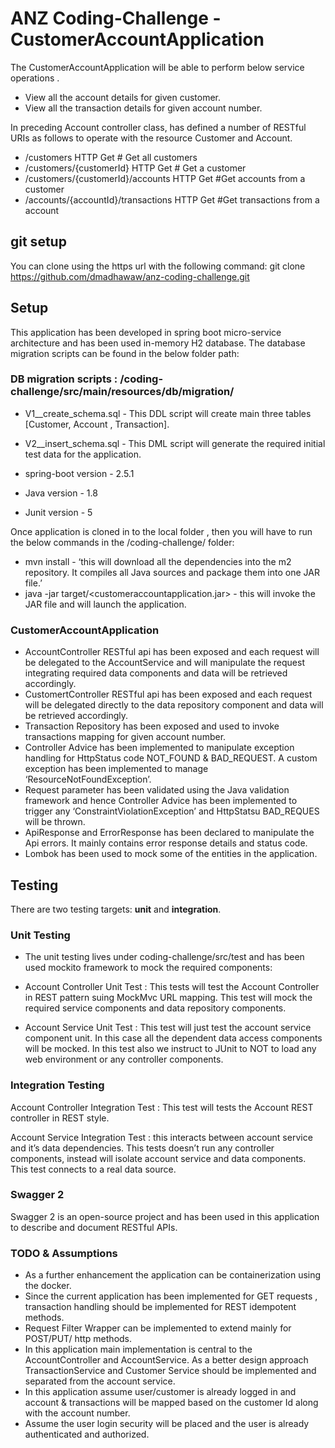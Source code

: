 # ANZ Coding-Challenge - CustomerAccountApplication

The CustomerAccountApplication will be able to perform below service operations .
 - View all the account details for given customer.
 - View all the transaction details for given account number.

In preceding Account controller class, has defined a number of RESTful URIs as follows to operate with the resource Customer and Account.
* 	/customers HTTP Get # Get all customers
* 	/customers/{customerId} HTTP Get # Get a customer
* 	/customers/{customerId}/accounts HTTP Get #Get accounts from a customer
* 	/accounts/{accountId}/transactions HTTP Get #Get transactions from a account

## git setup

You can clone using the https url with the following command:
    git clone https://github.com/dmadhawaw/anz-coding-challenge.git
    
## Setup

This application has been developed  in spring boot micro-service architecture and has been used in-memory H2 database. The database migration scripts can be found in the below folder path:

### DB migration scripts : /coding-challenge/src/main/resources/db/migration/

- V1__create_schema.sql - This DDL script will create main three tables [Customer, Account , Transaction].
- V2__insert_schema.sql - This DML script will generate the required initial test data for the application.

- spring-boot version	- 2.5.1
- Java 	version 			- 1.8
- Junit 	version 			- 5

Once application is cloned in to the local folder , then you will have to run the below commands in the /coding-challenge/ folder:

 - mvn install - ‘this will download all the dependencies into the m2 repository. It compiles all Java sources and package them into one JAR file.’
 - java -jar target/<customeraccountapplication.jar> - this will invoke the JAR file and will launch the application. 

### CustomerAccountApplication
- AccountController RESTful api has been exposed and each request will be delegated to the AccountService and will manipulate the request integrating required data components and data will be retrieved accordingly.
- CustomertController RESTful api has been exposed and each request will be delegated directly to the  data repository component and data will be retrieved accordingly.
- Transaction Repository has been exposed and used to invoke transactions mapping for given account number.
- Controller Advice has been implemented to manipulate exception handling for HttpStatus code NOT_FOUND & BAD_REQUEST. A custom exception has been implemented to manage ‘ResourceNotFoundException’.
- Request parameter has been validated using the Java validation framework and hence Controller Advice has been implemented to trigger any ‘ConstraintViolationException’ and HttpStatsu BAD_REQUES will be thrown.
- ApiResponse and ErrorResponse has been declared to manipulate the Api errors. It mainly contains error response details and status code.
- Lombok has been used to mock some of the entities in the application.

## Testing

There are two testing targets: **unit** and **integration**.

### Unit Testing

- The unit testing lives under coding-challenge/src/test and has been used mockito framework to mock the required components:

- Account Controller Unit Test : This tests will test the Account Controller in REST pattern suing MockMvc URL mapping. This test will mock the required service   components and data repository components.

- Account Service Unit Test : This test will just test the account service component unit. In this case all the dependent data access components will be mocked. In this test also we instruct to JUnit to NOT to load any web environment or any controller components.

### Integration Testing

Account Controller Integration Test :  This test will tests the Account REST controller in REST style. 

Account Service Integration Test : this interacts between account service and it’s data dependencies. This tests doesn’t run any controller components, instead will isolate account service and data components.  This test connects to a real data source. 

### Swagger 2
Swagger 2 is an open-source project and has been used in this application to describe and document RESTful APIs.


### TODO & Assumptions

- As a further enhancement the application can be containerization using the docker.
- Since the current application has been implemented for GET requests , transaction handling should be implemented for REST idempotent methods.
- Request Filter Wrapper can be implemented to extend mainly for POST/PUT/ http methods.
- In this application main implementation is central to the AccountController and AccountService. As a better design approach TransactionService and Customer Service should be implemented and separated from the account service.
- In this application assume user/customer is already logged in and account & transactions will be mapped based on the customer Id along with the account number.
- Assume the user login security will be placed and the user is already authenticated and authorized. 




